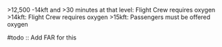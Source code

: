 \>12,500 -14kft and >30 minutes at that level: Flight Crew requires oxygen
\>14kft:  Flight Crew requires oxygen
\>15kft:  Passengers must be offered oxygen

#todo :: Add FAR for this

